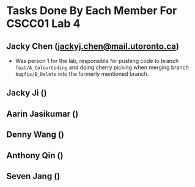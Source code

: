 # Tasks Done By Each Member For CSCC01 Lab 4

## Jacky Chen (jackyj.chen@mail.utoronto.ca)
- Was person 1 for the lab, responsible for pushing code to branch ```feat/A_ColourCoding``` and doing cherry picking when merging branch ```bugfix/B_Delete``` into the formerly mentioned branch.

## Jacky Ji ()

## Aarin Jasikumar ()

## Denny Wang ()

## Anthony Qin ()

## Seven Jang ()